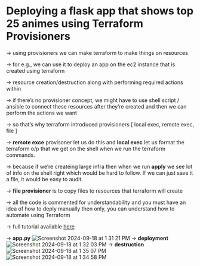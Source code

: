 # Deploying a flask app that shows top 25 animes using Terraform Provisioners

→ using provisioners we can make terraform to make things on resources

→ for e.g., we can use it to deploy an app on the ec2 instance that is created using terraform

→ resource creation/destruction along with performing required actions within

→ if there’s no provisioner concept, we might have to use shell script / ansible to connect these resources after they’re created and then we can perform the actions we want

→ so that’s why terraform introduced provisioners [ local exec, remote exec, file ]

→ **remote exce** provisoner let us do this and **local exec** let us format the terraform o/p that we get on the shell when we run the terraform commands. 

→ because if we’re createing large infra then when we run **apply** we see lot of info on the shell right which would be hard to follow. If we can just save it a file, it would be easy to audit. 

→ **file provisioner** is to copy files to resources that terraform will create

→ all the code is commented for understandability and you must have an idea of how to deply manually then only, you can understand how to automate using Terraform

→ full tutorial available  [here](https://www.youtube.com/watch?v=dX-sbUs9Sk0&list=PLdpzxOOAlwvI0O4PeKVV1-yJoX2AqIWuf&index=15)

→ **app.py**
![Screenshot 2024-09-18 at 1 31 21 PM](https://github.com/user-attachments/assets/7caf5cd8-bb4f-40aa-8037-44eac55d9220)
→ **deployment**
![Screenshot 2024-09-18 at 1 32 03 PM](https://github.com/user-attachments/assets/e03fe5c4-38ec-48b3-a816-3366ebad7ba8)
→ **destruction** 
![Screenshot 2024-09-18 at 1 35 07 PM](https://github.com/user-attachments/assets/79739970-7fcf-4069-ad4d-cf4765cc4b84)
![Screenshot 2024-09-18 at 1 34 58 PM](https://github.com/user-attachments/assets/a9456731-b5b3-49db-913a-b13631f396b8)


